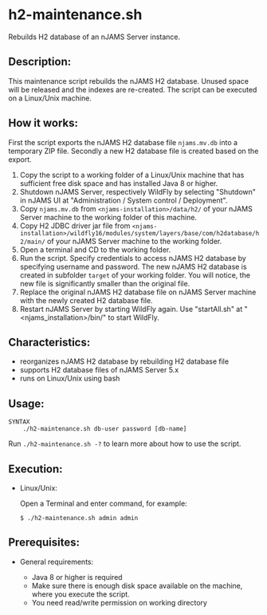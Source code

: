# h2-maintenance.sh
Rebuilds H2 database of an nJAMS Server instance.

## Description:

This maintenance script rebuilds the nJAMS H2 database. Unused space will be released and the indexes are re-created. The script can be executed on a Linux/Unix machine.

## How it works:

First the script exports the nJAMS H2 database file `njams.mv.db` into a temporary ZIP file. Secondly a new H2 database file is created based on the export.

  1. Copy the script to a working folder of a Linux/Unix machine that has sufficient free disk space and has installed Java 8 or higher.
  2. Shutdown nJAMS Server, respectively WildFly by selecting "Shutdown" in nJAMS UI at "Administration / System control / Deployment".
  3. Copy `njams.mv.db` from `<njams-installation>/data/h2/` of your nJAMS Server machine to the working folder of this machine.
  4. Copy H2 JDBC driver jar file from `<njams-installation>/wildfly16/modules/system/layers/base/com/h2database/h2/main/` of your nJAMS Server machine to the working folder.
  5. Open a terminal and CD to the working folder.
  6. Run the script. Specify credentials to access nJAMS H2 database by specifying username and password. The new nJAMS H2 database is created in subfolder `target` of your working folder. You will notice, the new file is significantly smaller than the original file.
  7. Replace the original nJAMS H2 database file on nJAMS Server machine with the newly created H2 database file.
  8. Restart nJAMS Server by starting WildFly again. Use "startAll.sh" at "<njams_installation>/bin/" to start WildFly.

## Characteristics:

* reorganizes nJAMS H2 database by rebuilding H2 database file
* supports H2 database files of nJAMS Server 5.x
* runs on Linux/Unix using bash

## Usage:

```
SYNTAX
    ./h2-maintenance.sh db-user password [db-name]
```

Run `./h2-maintenance.sh -?` to learn more about how to use the script. 

## Execution:

* Linux/Unix:

  Open a Terminal and enter command, for example:

  ```
  $ ./h2-maintenance.sh admin admin
  ```

## Prerequisites:

* General requirements:

  - Java 8 or higher is required
  - Make sure there is enough disk space available on the machine, where you execute the script. 
  - You need read/write permission on working directory
